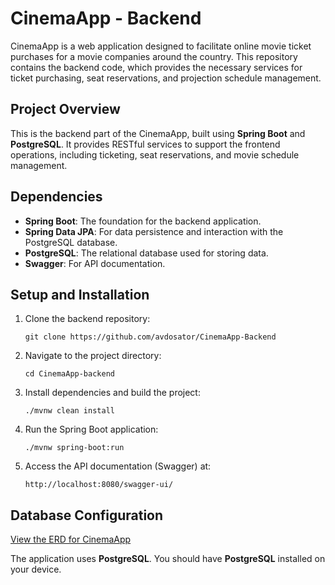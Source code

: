 # CinemaApp - Backend

CinemaApp is a web application designed to facilitate online movie ticket purchases for a movie companies around the country. This repository contains the backend code, which provides the necessary services for ticket purchasing, seat reservations, and projection schedule management.

## Project Overview

This is the backend part of the CinemaApp, built using **Spring Boot** and **PostgreSQL**. It provides RESTful services to support the frontend operations, including ticketing, seat reservations, and movie schedule management.

## Dependencies

- **Spring Boot**: The foundation for the backend application.
- **Spring Data JPA**: For data persistence and interaction with the PostgreSQL database.
- **PostgreSQL**: The relational database used for storing data.
- **Swagger**: For API documentation.

## Setup and Installation

1. Clone the backend repository:
   ```
   git clone https://github.com/avdosator/CinemaApp-Backend
   ```

2. Navigate to the project directory:
   ```
   cd CinemaApp-backend
   ```

3. Install dependencies and build the project:
   ```
   ./mvnw clean install
   ```

4. Run the Spring Boot application:
   ```
   ./mvnw spring-boot:run
   ```
   
5. Access the API documentation (Swagger) at:
   ```
   http://localhost:8080/swagger-ui/
   ```

   
## Database Configuration

[View the ERD for CinemaApp](https://lucid.app/lucidchart/ff698fb4-95d1-4291-be81-691cc1dfa8c9/edit?viewport_loc=-20946%2C-1764%2C3087%2C1505%2C0_0&invitationId=inv_cd50e08d-ba3a-4f88-a7c6-723c7d996581)

The application uses **PostgreSQL**. You should have **PostgreSQL** installed on your device.
